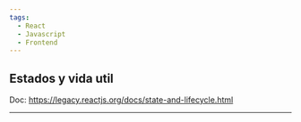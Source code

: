 ```yaml
---
tags:
  - React
  - Javascript
  - Frontend
---
```

## Estados y vida util
Doc: https://legacy.reactjs.org/docs/state-and-lifecycle.html

---
